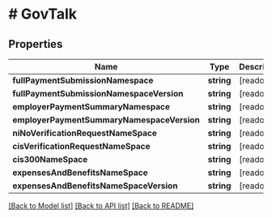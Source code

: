 # # GovTalk

## Properties

Name | Type | Description | Notes
------------ | ------------- | ------------- | -------------
**fullPaymentSubmissionNamespace** | **string** | [readonly] | [optional]
**fullPaymentSubmissionNamespaceVersion** | **string** | [readonly] | [optional]
**employerPaymentSummaryNamespace** | **string** | [readonly] | [optional]
**employerPaymentSummaryNamespaceVersion** | **string** | [readonly] | [optional]
**niNoVerificationRequestNameSpace** | **string** | [readonly] | [optional]
**cisVerificationRequestNameSpace** | **string** | [readonly] | [optional]
**cis300NameSpace** | **string** | [readonly] | [optional]
**expensesAndBenefitsNameSpace** | **string** | [readonly] | [optional]
**expensesAndBenefitsNameSpaceVersion** | **string** | [readonly] | [optional]

[[Back to Model list]](../../README.md#models) [[Back to API list]](../../README.md#endpoints) [[Back to README]](../../README.md)
